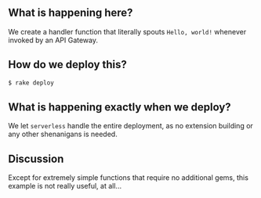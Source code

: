 ## What is happening here?

We create a handler function that literally spouts `Hello, world!` whenever
invoked by an API Gateway.

## How do we deploy this?

```sh 
$ rake deploy
```

## What is happening exactly when we deploy?

We let `serverless` handle the entire deployment, as no extension building or
any other shenanigans is needed.

## Discussion

Except for extremely simple functions that require no additional gems, this
example is not really useful, at all...
